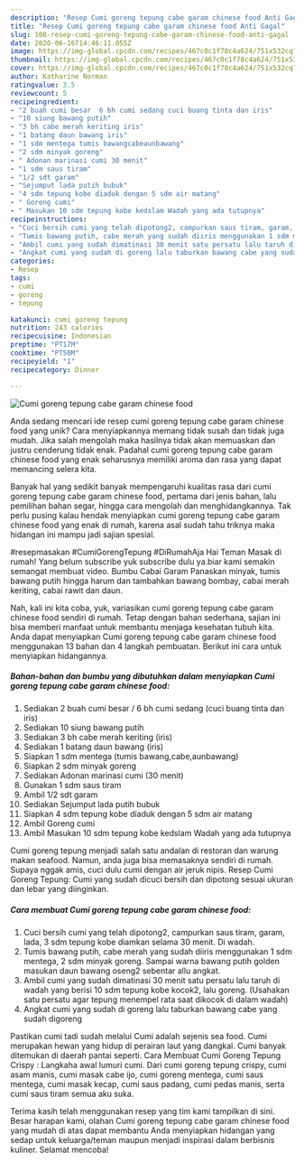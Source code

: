 ```yaml
---
description: "Resep Cumi goreng tepung cabe garam chinese food Anti Gagal"
title: "Resep Cumi goreng tepung cabe garam chinese food Anti Gagal"
slug: 108-resep-cumi-goreng-tepung-cabe-garam-chinese-food-anti-gagal
date: 2020-06-16T14:46:11.055Z
image: https://img-global.cpcdn.com/recipes/467c0c1f78c4a624/751x532cq70/cumi-goreng-tepung-cabe-garam-chinese-food-foto-resep-utama.jpg
thumbnail: https://img-global.cpcdn.com/recipes/467c0c1f78c4a624/751x532cq70/cumi-goreng-tepung-cabe-garam-chinese-food-foto-resep-utama.jpg
cover: https://img-global.cpcdn.com/recipes/467c0c1f78c4a624/751x532cq70/cumi-goreng-tepung-cabe-garam-chinese-food-foto-resep-utama.jpg
author: Katharine Norman
ratingvalue: 3.5
reviewcount: 5
recipeingredient:
- "2 buah cumi besar  6 bh cumi sedang cuci buang tinta dan iris"
- "10 siung bawang putih"
- "3 bh cabe merah keriting iris"
- "1 batang daun bawang iris"
- "1 sdm mentega tumis bawangcabeaunbawang"
- "2 sdm minyak goreng"
- " Adonan marinasi cumi 30 menit"
- "1 sdm saus tiram"
- "1/2 sdt garam"
- "Sejumput lada putih bubuk"
- "4 sdm tepung kobe diaduk dengan 5 sdm air matang"
- " Goreng cumi"
- " Masukan 10 sdm tepung kobe kedslam Wadah yang ada tutupnya"
recipeinstructions:
- "Cuci bersih cumi yang telah dipotong2, campurkan saus tiram, garam, lada, 3 sdm tepung kobe diamkan selama 30 menit. Di wadah."
- "Tumis bawang putih, cabe merah yang sudah diiris menggunakan 1 sdm mentega, 2 sdm minyak goreng. Sampai warna bawang putih golden masukan daun bawang oseng2 sebentar allu angkat."
- "Ambil cumi yang sudah dimatinasi 30 menit satu persatu lalu taruh di wadah yang berisi 10 sdm tepung kobe kocok2, lalu goreng. (Usahakan satu persatu agar tepung menempel rata saat dikocok di dalam wadah)"
- "Angkat cumi yang sudah di goreng lalu taburkan bawang cabe yang sudah digoreng"
categories:
- Resep
tags:
- cumi
- goreng
- tepung

katakunci: cumi goreng tepung 
nutrition: 243 calories
recipecuisine: Indonesian
preptime: "PT17M"
cooktime: "PT50M"
recipeyield: "1"
recipecategory: Dinner

---
```



![Cumi goreng tepung cabe garam chinese food](https://img-global.cpcdn.com/recipes/467c0c1f78c4a624/751x532cq70/cumi-goreng-tepung-cabe-garam-chinese-food-foto-resep-utama.jpg)

Anda sedang mencari ide resep cumi goreng tepung cabe garam chinese food yang unik? Cara menyiapkannya memang tidak susah dan tidak juga mudah. Jika salah mengolah maka hasilnya tidak akan memuaskan dan justru cenderung tidak enak. Padahal cumi goreng tepung cabe garam chinese food yang enak seharusnya memiliki aroma dan rasa yang dapat memancing selera kita.

Banyak hal yang sedikit banyak mempengaruhi kualitas rasa dari cumi goreng tepung cabe garam chinese food, pertama dari jenis bahan, lalu pemilihan bahan segar, hingga cara mengolah dan menghidangkannya. Tak perlu pusing kalau hendak menyiapkan cumi goreng tepung cabe garam chinese food yang enak di rumah, karena asal sudah tahu triknya maka hidangan ini mampu jadi sajian spesial.

#resepmasakan #CumiGorengTepung #DiRumahAja Hai Teman Masak di rumah! Yang belum subscribe yuk subscribe dulu ya.biar kami semakin semangat membuat video. Bumbu Cabai Garam Panaskan minyak, tumis bawang putih hingga harum dan tambahkan bawang bombay, cabai merah keriting, cabai rawit dan daun.


Nah, kali ini kita coba, yuk, variasikan cumi goreng tepung cabe garam chinese food sendiri di rumah. Tetap dengan bahan sederhana, sajian ini bisa memberi manfaat untuk membantu menjaga kesehatan tubuh kita. Anda dapat menyiapkan Cumi goreng tepung cabe garam chinese food menggunakan 13 bahan dan 4 langkah pembuatan. Berikut ini cara untuk menyiapkan hidangannya.

<!--inarticleads1-->

##### Bahan-bahan dan bumbu yang dibutuhkan dalam menyiapkan Cumi goreng tepung cabe garam chinese food:

1. Sediakan 2 buah cumi besar / 6 bh cumi sedang (cuci buang tinta dan iris)
1. Sediakan 10 siung bawang putih
1. Sediakan 3 bh cabe merah keriting (iris)
1. Sediakan 1 batang daun bawang (iris)
1. Siapkan 1 sdm mentega (tumis bawang,cabe,aunbawang)
1. Siapkan 2 sdm minyak goreng
1. Sediakan  Adonan marinasi cumi (30 menit)
1. Gunakan 1 sdm saus tiram
1. Ambil 1/2 sdt garam
1. Sediakan Sejumput lada putih bubuk
1. Siapkan 4 sdm tepung kobe diaduk dengan 5 sdm air matang
1. Ambil  Goreng cumi
1. Ambil  Masukan 10 sdm tepung kobe kedslam Wadah yang ada tutupnya


Cumi goreng tepung menjadi salah satu andalan di restoran dan warung makan seafood. Namun, anda juga bisa memasaknya sendiri di rumah. Supaya nggak amis, cuci dulu cumi dengan air jeruk nipis. Resep Cumi Goreng Tepung: Cumi yang sudah dicuci bersih dan dipotong sesuai ukuran dan lebar yang diinginkan. 

<!--inarticleads2-->

##### Cara membuat Cumi goreng tepung cabe garam chinese food:

1. Cuci bersih cumi yang telah dipotong2, campurkan saus tiram, garam, lada, 3 sdm tepung kobe diamkan selama 30 menit. Di wadah.
1. Tumis bawang putih, cabe merah yang sudah diiris menggunakan 1 sdm mentega, 2 sdm minyak goreng. Sampai warna bawang putih golden masukan daun bawang oseng2 sebentar allu angkat.
1. Ambil cumi yang sudah dimatinasi 30 menit satu persatu lalu taruh di wadah yang berisi 10 sdm tepung kobe kocok2, lalu goreng. (Usahakan satu persatu agar tepung menempel rata saat dikocok di dalam wadah)
1. Angkat cumi yang sudah di goreng lalu taburkan bawang cabe yang sudah digoreng


Pastikan cumi tadi sudah melalui Cumi adalah sejenis sea food. Cumi merupakan hewan yang hidup di perairan laut yang dangkal. Cumi banyak ditemukan di daerah pantai seperti. Cara Membuat Cumi Goreng Tepung Crispy : Langkaha awal lumuri cumi. Dari cumi goreng tepung crispy, cumi asam manis, cumi masak cabe ijo, cumi goreng mentega, cumi saus mentega, cumi masak kecap, cumi saus padang, cumi pedas manis, serta cumi saus tiram semua aku suka. 

Terima kasih telah menggunakan resep yang tim kami tampilkan di sini. Besar harapan kami, olahan Cumi goreng tepung cabe garam chinese food yang mudah di atas dapat membantu Anda menyiapkan hidangan yang sedap untuk keluarga/teman maupun menjadi inspirasi dalam berbisnis kuliner. Selamat mencoba!
